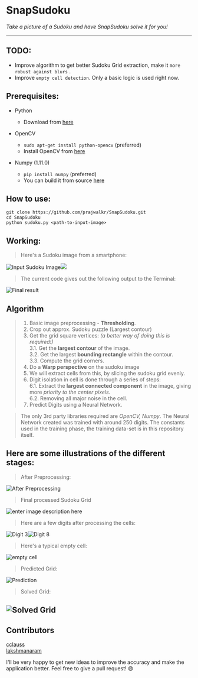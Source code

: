 SnapSudoku
===================

*Take a picture of a Sudoku and have SnapSudoku solve it for you!*


----------
 TODO:
---------
 - Improve algorithm to get better Sudoku Grid extraction, make it `more robust against blurs` .
 - Improve `empty cell detection`. Only a basic logic is used right now. 

Prerequisites:
-------------

- Python
    - Download from [here](https://www.python.org/downloads/)

- OpenCV
    - `sudo apt-get install python-opencv` (preferred)
    - Install OpenCV from [here](http://opencv.org/downloads.html) 

- Numpy (1.11.0)
    - `pip install numpy` (preferred)
    - You can build it from source [here](https://github.com/numpy/numpy)

How to use: 
----------
    git clone https://github.com/prajwalkr/SnapSudoku.git
    cd SnapSudoku
    python sudoku.py <path-to-input-image>


Working:
-------
> Here's a Sudoku image from a smartphone:

![Input Sudoku Image](https://lh3.googleusercontent.com/-rGpsVTsqkYU/VwysnNV6U4I/AAAAAAAAG00/1XVCxhPkVzMTugwy53PUTVu76JtywthyQCLcB/s1000/test1.jpg "Input image")![](blob:https%3A//drive.google.com/7556d1d6-752d-4e86-b913-8373d50ebe41) 
</br>

> The current code gives out the following output to the Terminal:

![Final result](https://lh3.googleusercontent.com/-PLL7mtKdT68/VxzRU-D1mxI/AAAAAAAAH4s/v2lvYd_mQes3J3ta0PwQ_W2gwxhrVS_VQCLcB/s500/Final+Result.png "Final Result")

Algorithm
-------------

 > 1. Basic image preprocessing - **Thresholding**.
 > 2. Crop out approx. Sudoku puzzle (Largest contour)
 > 3. Get the grid square vertices: *(a better way of doing this is required!)* </br>
   3.1. Get the **largest contour** of the image.</br>
   3.2. Get the largest **bounding rectangle** within the contour.</br>
   3.3. Compute the grid corners. 
> 4. Do a **Warp perspective** on the sudoku image
> 5. We will extract cells from this, by slicing the sudoku grid evenly.
> 6. Digit isolation in cell is done through a series of steps: </br>
    6.1. Extract the **largest connected component** in the image, giving more *priority to the center pixels*. </br>
    6.2. Removing all major noise in the cell. 
> 7.  Predict Digits using a Neural Network. 

> The only 3rd party libraries required are  *OpenCV, Numpy*. The Neural Network created was trained with around 250 digits. The constants used in the training phase, the training data-set is in this repository itself. 

Here are some illustrations of the different stages:
-------

> After Preprocessing:

![After Preprocessing](https://lh3.googleusercontent.com/-hTPN4mSDNiY/Vwy8UgTcxNI/AAAAAAAAG1c/e67gE9TSAKQrcd-ADHmAgOtuMDQPhyCrgCLcB/s500/After+Preprocessing.png "After Preprocessing")

> Final processed Sudoku Grid

![enter image description here](https://lh3.googleusercontent.com/-AcbLo77wYH0/VxtPrbXcAYI/AAAAAAAAH0E/OmEzl2Hn9JkjQTxfdAVTn7ZeN3q3rsutgCLcB/s500/Sudoku+Grid.png "Sudoku Grid Image")

> Here are a few digits after processing the cells:

![Digit 3](https://lh3.googleusercontent.com/-2zxwex6LYnk/VxtQEQH6fDI/AAAAAAAAH0Q/nFmrwIlm7HYV7O2qZEoICQDKF8fcoFKmQCLcB/s100/three.png "Three")![Digit 8](https://lh3.googleusercontent.com/-oPRnuu7XXxc/VwzHKJjnpyI/AAAAAAAAG2o/11FlxwHkkygGEHgoY4NQLZroq-fH6b5MACLcB/s100/eight.png "eight.png") 

> Here's a typical empty cell:

![empty cell](https://lh3.googleusercontent.com/-p2bhyuRWptI/VwzHVYrtABI/AAAAAAAAG2w/C_vKYzb75sQ8gcPdf0aaHCjB6dM02du8wCLcB/s100/emptycell.png "emptycell.png")

>  Predicted Grid:

![Prediction](https://lh3.googleusercontent.com/-bmiUuMHZtYw/VxtQ8SezWLI/AAAAAAAAH0s/VV8HvATwHEAfhtKJqT6nK-fh0A28E52gwCLcB/s500/Digits.png "Digits")

> Solved Grid:

![Solved Grid](https://lh3.googleusercontent.com/-zWnlGKCz9xs/VxzSmieN5EI/AAAAAAAAH48/DR6t33TSfhgDVe7ew3n0YRKAUJB45rKWACLcB/s500/Solved+Grid.png "Solved Grid")
----------
Contributors
------------------
[cclauss](https://github.com/cclauss) <br/>
[lakshmanaram](https://github.com/lakshmanaram)

I'll be very happy to get new ideas to improve the accuracy and make the application better. Feel free to give a pull request! :smile:



